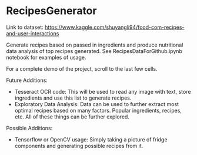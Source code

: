 # RecipesGenerator

Link to dataset: https://www.kaggle.com/shuyangli94/food-com-recipes-and-user-interactions

Generate recipes based on passed in ingredients and produce nutritional data analysis of top recipes generated.
See RecipesDataForGithub.ipynb notebook for examples of usage. 

For a complete demo of the project, scroll to the last few cells.

Future Additions:
- Tesseract OCR code: This will be used to read any image with text, store ingredients and use this list to generate recipes.
- Exploratory Data Analysis: Data can be used to further extract most optimal recipes based on many factors. Popular ingredients, recipes, etc. All of these things can be further explored.

Possible Additions:
- Tensorflow or OpenCV usage: Simply taking a picture of fridge components and generating possible recipes from it.
